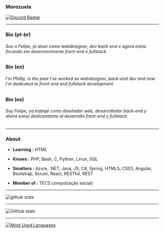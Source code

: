 ### Morezuela 
[![Discord Badge](https://img.shields.io/badge/-Morezuela's_Server-blue?style=flat-square&logo=Discord&logoColor=white&link=https://discord.gg/8VpaMSdksV)](https://discord.gg/8VpaMSdksV)

---

### Bio (pt-br)
###### Sou o Felipe, já atuei como webdesigner, dev back-end e agora estou focando em desenvovimento front-end e fullstack.

### Bio (en)
###### I'm Phillip, in the past I've worked as webdesigner, back-end dev and now I'm dedicated to front-end and fullstack development.

### Bio (es)
###### Soy Felipe, ya trabajé como diseñador web, desarrollador back-end y ahora estoy dedicandome al desarrollo front-end y fullstack.
---

### About

-  **Learning :** HTML
-  **Knows :** PHP, Bash, C, Python, Linux, SQL
-  **Smatters :** Azure, .NET, Java, JS, C#, Spring, HTML5, CSS3, Angular, Bootstrap, Scrum, React, RESTful, REST

-  **Member of :** TECS comput{ação social}

---------------------------------------------------------------------------------------------------------------------------------------------------------------------------------

![github stats](https://github-readme-stats.vercel.app/api?username=vicospacorum&show_icons=true)

---

![GitHub stats](https://github-readme-stats-git-masterrstaa-rickstaa.vercel.app/api?username=vicospacorum&hide_title=true&show_icons=true&include_all_commits=false&count_private=true&line_height=25&hide=issues&bg_color=000&title_color=FF00F6&text_color=FFF&border_radius=3&border_color=36123c&icon_color=FF00F6&theme=jolly)

---
[![Most Used Languages](https://github-readme-stats-git-masterrstaa-rickstaa.vercel.app/api/top-langs/?username=vicospacorum&line_height=10&card_width=290&layout=compact&hide_title=false&count_private=true&langs_count=4&show_icons=true&title_color=FF00F6&hide=html,css&bg_color=000&text_color=8B8B8B&border_radius=3&border_color=561760&count_private=true)](https://github.com/vicospacorum/github-readme-stats)
